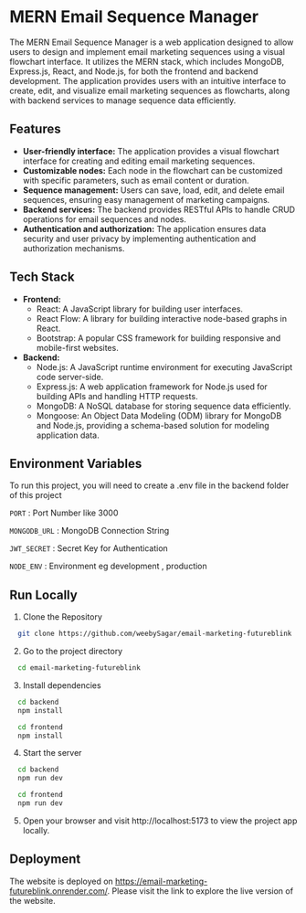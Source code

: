 
# MERN Email Sequence Manager

The MERN Email Sequence Manager is a web application designed to allow users to design and implement email marketing sequences using a visual flowchart interface. It utilizes the MERN stack, which includes MongoDB, Express.js, React, and Node.js, for both the frontend and backend development. The application provides users with an intuitive interface to create, edit, and visualize email marketing sequences as flowcharts, along with backend services to manage sequence data efficiently.


    
    


## Features

- **User-friendly interface:** The application provides a visual flowchart interface for creating and editing email marketing sequences.
- **Customizable nodes:** Each node in the flowchart can be customized with specific parameters, such as email content or duration.
- **Sequence management:** Users can save, load, edit, and delete email sequences, ensuring easy management of marketing campaigns.
- **Backend services:** The backend provides RESTful APIs to handle CRUD operations for email sequences and nodes.
- **Authentication and authorization:** The application ensures data security and user privacy by implementing authentication and authorization mechanisms.


## Tech Stack

- **Frontend:**
    - React: A JavaScript library for building user interfaces.
    - React Flow: A library for building interactive node-based graphs in React.
    - Bootstrap: A popular CSS framework for building responsive and mobile-first websites.
- **Backend:**
    - Node.js: A JavaScript runtime environment for executing JavaScript code server-side.
    - Express.js: A web application framework for Node.js used for building APIs and handling HTTP requests.
    - MongoDB: A NoSQL database for storing sequence data efficiently.
    - Mongoose: An Object Data Modeling (ODM) library for MongoDB and Node.js, providing a schema-based solution for modeling application data.
## Environment Variables


To run this project, you will need to create a .env file in the backend folder of this project

`PORT` : Port Number like 3000

`MONGODB_URL` : MongoDB Connection String

`JWT_SECRET` : Secret Key for Authentication

`NODE_ENV` : Environment eg development , production




## Run Locally

1) Clone the Repository
```bash
  git clone https://github.com/weebySagar/email-marketing-futureblink

```

2) Go to the project directory

```bash
  cd email-marketing-futureblink
```

3) Install dependencies

```bash
  cd backend
  npm install

  cd frontend
  npm install

```

4) Start the server

```bash
  cd backend
  npm run dev

  cd frontend
  npm run dev
```


5) Open your browser and visit http://localhost:5173 to view the project app locally.


## Deployment

The  website is deployed on https://email-marketing-futureblink.onrender.com/.  Please visit the link to explore the live version of the website.

